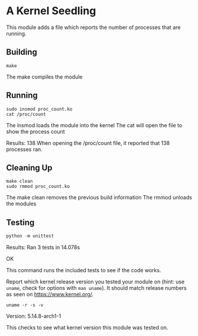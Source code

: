 # A Kernel Seedling
This module adds a file which reports the number of processes that are running. 

## Building
```shell
make
```
The make compiles the module

## Running
```shell
sudo insmod proc_count.ko
cat /proc/count
```
The insmod loads the module into the kernel 
The cat will open the file to show the process count

Results: 138
When opening the /proc/count file, it reported that 138 processes ran. 

## Cleaning Up
```shell
make clean
sudo rmmod proc_count.ko
```
The make clean removes the previous build information
The rmmod unloads the modules 

## Testing
```python
python -m unittest
```
Results: 
Ran 3 tests in 14.078s

OK

This command runs the included tests to see if the code works.

Report which kernel release version you tested your module on
(hint: use `uname`, check for options with `man uname`).
It should match release numbers as seen on https://www.kernel.org/.

```shell
uname -r -s -v
```
Version: 5.14.8-arch1-1

This checks to see what kernel version this module was tested on. 

